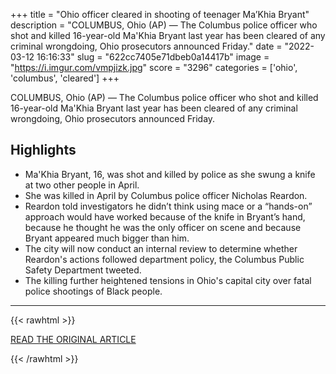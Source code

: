 +++
title = "Ohio officer cleared in shooting of teenager Ma’Khia Bryant"
description = "COLUMBUS, Ohio (AP) — The Columbus police officer who shot and killed 16-year-old Ma'Khia Bryant last year has been cleared of any criminal wrongdoing, Ohio prosecutors announced Friday."
date = "2022-03-12 16:16:33"
slug = "622cc7405e71dbeb0a14417b"
image = "https://i.imgur.com/vmpjizk.jpg"
score = "3296"
categories = ['ohio', 'columbus', 'cleared']
+++

COLUMBUS, Ohio (AP) — The Columbus police officer who shot and killed 16-year-old Ma'Khia Bryant last year has been cleared of any criminal wrongdoing, Ohio prosecutors announced Friday.

## Highlights

- Ma'Khia Bryant, 16, was shot and killed by police as she swung a knife at two other people in April.
- She was killed in April by Columbus police officer Nicholas Reardon.
- Reardon told investigators he didn’t think using mace or a “hands-on” approach would have worked because of the knife in Bryant’s hand, because he thought he was the only officer on scene and because Bryant appeared much bigger than him.
- The city will now conduct an internal review to determine whether Reardon's actions followed department policy, the Columbus Public Safety Department tweeted.
- The killing further heightened tensions in Ohio's capital city over fatal police shootings of Black people.

---

{{< rawhtml >}}
  <p class="article-category">
    <a target="_blank" href="https://apnews.com/article/ohio-columbus-police-shootings-d42d225f2cea2cdf6a0d6c7044fc941a">READ THE ORIGINAL ARTICLE</a>
  </p>
{{< /rawhtml >}}
